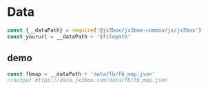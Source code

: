 # Data

```javascript 
const {__dataPath} = require('@jx3box/jx3box-common/js/jx3box')
const yoururl = __dataPath + '$filepath'
```

## demo
```javascript
const fbmap = __dataPath + 'data/fb/fb_map.json'
//output https://data.jx3box.com/data/fb/fb_map.json
```